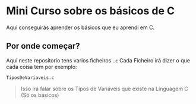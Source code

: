# Mini Curso sobre os básicos de C
Aqui conseguirás aprender os básicos que eu aprendi em C.

## Por onde começar?
Aqui neste repositorio tens varios ficheiros ```.c``` 
Cada Ficheiro irá dizer o que cada coisa tem por exemplo:
```
TiposDeVariaveis.c
```
> Isso irá falar sobre os Tipos de Variáveis que existe na Linguagem C (Só os básicos)